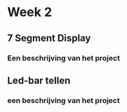 # Week 2

## 7 Segment Display

### Een beschrijving van het project

## Led-bar tellen

### een beschrijving van het project
